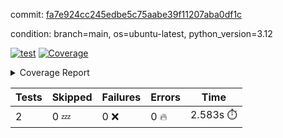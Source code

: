 commit: [fa7e924cc245edbe5c75aabe39f11207aba0df1c](https://github.com/rcmdnk/boto3-session/tree/fa7e924cc245edbe5c75aabe39f11207aba0df1c)

condition: branch=main, os=ubuntu-latest, python_version=3.12

[![test](https://github.com/rcmdnk/boto3-session/actions/workflows/test.yml/badge.svg)](https://github.com/rcmdnk/boto3-session/actions/runs/9951047947)
<a href="https://github.com/rcmdnk/boto3-session/blob/fa7e924cc245edbe5c75aabe39f11207aba0df1c/README.md"><img alt="Coverage" src="https://img.shields.io/badge/Coverage-47%25-orange.svg" /></a><details><summary>Coverage Report </summary><table><tr><th>File</th><th>Stmts</th><th>Miss</th><th>Cover</th><th>Missing</th></tr><tbody><tr><td colspan="5"><b>src/boto3_session</b></td></tr><tr><td>&nbsp; &nbsp;<a href="https://github.com/rcmdnk/boto3-session/blob/fa7e924cc245edbe5c75aabe39f11207aba0df1c/src/boto3_session/session.py">session.py</a></td><td>59</td><td>34</td><td>42%</td><td><a href="https://github.com/rcmdnk/boto3-session/blob/fa7e924cc245edbe5c75aabe39f11207aba0df1c/src/boto3_session/session.py#L11-L14">11&ndash;14</a>, <a href="https://github.com/rcmdnk/boto3-session/blob/fa7e924cc245edbe5c75aabe39f11207aba0df1c/src/boto3_session/session.py#L56">56</a>, <a href="https://github.com/rcmdnk/boto3-session/blob/fa7e924cc245edbe5c75aabe39f11207aba0df1c/src/boto3_session/session.py#L64-L66">64&ndash;66</a>, <a href="https://github.com/rcmdnk/boto3-session/blob/fa7e924cc245edbe5c75aabe39f11207aba0df1c/src/boto3_session/session.py#L69-L89">69&ndash;89</a>, <a href="https://github.com/rcmdnk/boto3-session/blob/fa7e924cc245edbe5c75aabe39f11207aba0df1c/src/boto3_session/session.py#L92-L110">92&ndash;110</a>, <a href="https://github.com/rcmdnk/boto3-session/blob/fa7e924cc245edbe5c75aabe39f11207aba0df1c/src/boto3_session/session.py#L113-L117">113&ndash;117</a>, <a href="https://github.com/rcmdnk/boto3-session/blob/fa7e924cc245edbe5c75aabe39f11207aba0df1c/src/boto3_session/session.py#L120-L121">120&ndash;121</a>, <a href="https://github.com/rcmdnk/boto3-session/blob/fa7e924cc245edbe5c75aabe39f11207aba0df1c/src/boto3_session/session.py#L124-L125">124&ndash;125</a></td></tr><tr><td><b>TOTAL</b></td><td><b>64</b></td><td><b>34</b></td><td><b>47%</b></td><td>&nbsp;</td></tr></tbody></table></details>

| Tests | Skipped | Failures | Errors | Time |
| ----- | ------- | -------- | -------- | ------------------ |
| 2 | 0 :zzz: | 0 :x: | 0 :fire: | 2.583s :stopwatch: |

